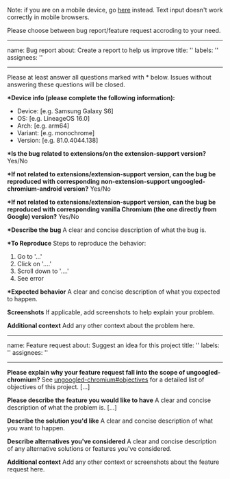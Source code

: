 Note: if you are on a mobile device, go [here](https://github.com/ungoogled-software/ungoogled-chromium-android/issues) instead. Text input doesn't work correctly in mobile browsers.

Please choose between bug report/feature request accroding to your need.

---
name: Bug report
about: Create a report to help us improve
title: ''
labels: ''
assignees: ''

---

Please at least answer all questions marked with * below. Issues without answering these questions will be closed.

**\*Device info (please complete the following information):**
 - Device: [e.g. Samsung Galaxy S6]
 - OS: [e.g. LineageOS 16.0]
 - Arch: [e.g. arm64]
 - Variant: [e.g. monochrome]
 - Version: [e.g. 81.0.4044.138]
 
**\*Is the bug related to extensions/on the extension-support version?**
Yes/No

**\*If not related to extensions/extension-support version, can the bug be reproduced with corresponding non-extension-support ungoogled-chromium-android version?**
Yes/No

**\*If not related to extensions/extension-support version, can the bug be reproduced with corresponding vanilla Chromium (the one directly from Google) version?**
Yes/No

**\*Describe the bug**
A clear and concise description of what the bug is.

**\*To Reproduce**
Steps to reproduce the behavior:
1. Go to '...'
2. Click on '....'
3. Scroll down to '....'
4. See error

**\*Expected behavior**
A clear and concise description of what you expected to happen.

**Screenshots**
If applicable, add screenshots to help explain your problem.

**Additional context**
Add any other context about the problem here.


---
name: Feature request
about: Suggest an idea for this project
title: ''
labels: ''
assignees: ''

---

**Please explain why your feature request fall into the scope of ungoogled-chromium?**
See [ungoogled-chromium#objectives](https://github.com/Eloston/ungoogled-chromium#objectives) for a detailed list of objectives of this project. [...]

**Please describe the feature you would like to have**
A clear and concise description of what the problem is. [...]

**Describe the solution you'd like**
A clear and concise description of what you want to happen.

**Describe alternatives you've considered**
A clear and concise description of any alternative solutions or features you've considered.

**Additional context**
Add any other context or screenshots about the feature request here.
